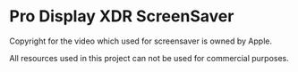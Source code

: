 # Pro Display XDR ScreenSaver

Copyright for the video which used for screensaver is owned by Apple.

All resources used in this project can not be used for commercial purposes.